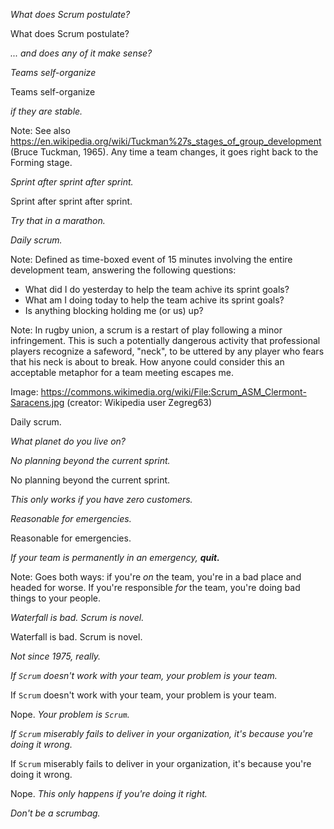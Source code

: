 _What does Scrum postulate?_


What does Scrum postulate?

_... and does any of it make sense?_


_Teams self-organize_


Teams self-organize

_if they are stable._

Note: See also
https://en.wikipedia.org/wiki/Tuckman%27s_stages_of_group_development
(Bruce Tuckman, 1965). Any time a team changes, it goes right back to
the Forming stage.


_Sprint after sprint after sprint._


Sprint after sprint after sprint.

_Try that in a marathon._


_Daily scrum._

Note: Defined as time-boxed event of 15 minutes involving the entire
development team, answering the following questions:

- What did I do yesterday to help the team achive its sprint goals?
- What am I doing today to help the team achive its sprint goals?
- Is anything blocking holding me (or us) up?


<!-- .slide: data-background-image="https://upload.wikimedia.org/wikipedia/commons/thumb/0/0b/Scrum_ASM_Clermont-Saracens.jpg/1280px-Scrum_ASM_Clermont-Saracens.jpg" data-background-size="cover" -->

Note: In rugby union, a scrum is a restart of play following a minor
infringement. This is such a potentially dangerous activity that
professional players recognize a safeword, "neck", to be uttered by
any player who fears that his neck is about to break. How anyone could
consider this an acceptable metaphor for a team meeting escapes me.

Image:
https://commons.wikimedia.org/wiki/File:Scrum_ASM_Clermont-Saracens.jpg
(creator: Wikipedia user Zegreg63)


Daily scrum.

_What planet do you live on?_


_No planning beyond the current sprint._


No planning beyond the current sprint.

_This only works if you have zero customers._


_Reasonable for emergencies._


Reasonable for emergencies.

_If your team is permanently in an emergency, **quit.**_

Note: Goes both ways: if you're _on_ the team, you're in a bad place
and headed for worse. If you're responsible _for_ the team, you're
doing bad things to your people.


_Waterfall is bad. Scrum is novel._


Waterfall is bad. Scrum is novel.

_Not since 1975, really._


<!-- .slide: data-background-image="http://s7.computerhistory.org/is/image/CHM/102676577-05-01?$re-medium$" data-background-size="contain" -->


_If `Scrum` doesn't work with your team, your problem is your team._


If `Scrum` doesn't work with your team, your problem is your team.

Nope. _Your problem is `Scrum`._


_If `Scrum` miserably fails to deliver in your organization, it's
because you're doing it wrong._


If `Scrum` miserably fails to deliver in your organization, it's
because you're doing it wrong.

Nope. _This only happens if you're doing it right._


_Don't be a scrumbag._